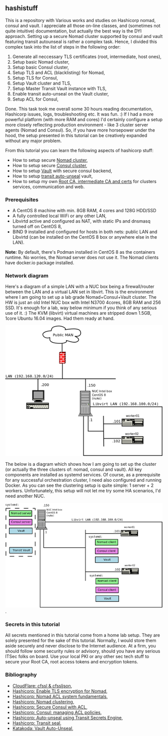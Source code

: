## hashistuff
This is a repository with Various works and studies on Hashicorp nomad, consul and vault. I appreciate all those on-line classes, and (sometimes not quite intuitive) documentation, but actually the best way is the DYI approach. Setting up a secure Nomad cluster supported by consul and vault featuring transit autounseal is rather a complex task. Hence, I divided this complex task into the list of steps in the following order:

1. Generate all neccessary TLS certificates (root, intermediate, host ones),
2. Setup basic Nomad cluster,
3. Setup basic Consul cluster,
4. Setup TLS and ACL (blacklisting) for Nomad,
5. Setup TLS for Consul,
6. Setup Vault cluster and TLS,
7. Setup Master Transit Vault instance with TLS,
8. Enable transit auto-unseal on the Vault cluster,
9. Setup ACL for Consul,

Done. This task took me overall some 30 hours reading documentation, Hashicorp issues, logs, troubleshooting etc. It was fun. :) If I had a more powerful platform (with more RAM and cores) I'd certainly configure a setup more closely reflecting production environment - like 3 cluster server agents (Nomad and Consul). So, if you have more horsepower under the hood, the setup presented in this tutorial can be creatively expanded without any major problem.

From this tutorial you can learn the following aspects of hashicorp stuff: 

* How to setup secure [Nomad cluster](nomad/README.md),
* How to setup secure [Consul cluster](consul/README.md), 
* How to setup [Vault](vault/README.md) with secure consul backend,
* How to setup [transit auto-unseal](vault/README-transit.md) vault,
* How to setup my own [Root CA, intermediate CA and certs](cfssl/README.md) for clusters services, communication and web.

### Prerequisites

* A CentOS 8 machine with min. 8GB RAM, 4 cores and 128G HDD/SSD
* A fully controlled local WiFi or any other LAN,
* Libvirtd active and configured as NAT, with static IPs and dnsmasq turned off on CentOS 8,
* BIND 9 installed and configured for hosts in both nets: public LAN and Libvirtd (can be installed on the CentOS 8 box or anywhere else in the LAN).

__Note:__ By default, there's Podman installed in CentOS 8 as the containers runtime. No worries, the Nomad server does not use it. The Nomad clients have docker.io package installed.

### Network diagram

Here's a diagram of a simple LAN with a NUC box being a firewall/router between the LAN and a virtual LAN set in libvirt. This is the environment where I am going to set up a lab grade Nomad+Consul+Vault cluster.
The HW is just an old Intel NUC box with Intel N3700 4cores, 8GB RAM and 256 SSD. It's enough for a lab, way below minimum if you think of any serious use of it. :) The KVM (libvirt) virtual machines are stripped down 1.5GB, 1core Ubuntu 16.04 images. Had them ready at hand. 

![LAN diagram](pictures/Diagram-LAN.png)

The below is a diagram which shows how I am going to set up the cluster (or actually the three clusters of: nomad, consul and vault). All key components are installed as systemd services. Of course, as a prerequisite for any successful orchestration cluster, I need also configured and running Docker. As you can see the clustering setup is quite simple: 1 server + 2 workers. Unfortunately, this setup will not let me try some HA scenarios, I'd need another NUC.

![Cluster in LAN](pictures/Diagram-cluster-LAN.png).


### Secrets in this tutorial

All secrets mentioned in this tutorial come from a home lab setup. They are solely presented for the sake of this tutorial.  Normally, I would store them aside securely and never disclose to the Internet audience. At a firm, you should follow some security rules or advisory, should you have any serious ITSec folks on board. Use your local PKI or any other sec tech stuff to secure your Root CA, root access tokens and encryption tokens.

### Bibliography

 * [CloudFlare: cfssl & cfssljson](https://github.com/cloudflare/cfssl),
 * [Hashicorp: Enable TLS encryption for Nomad](https://learn.hashicorp.com/nomad/transport-security/enable-tls),
 * [Hashicorp: Nomad ACL system fundamentals](https://learn.hashicorp.com/nomad/acls/fundamentals),
 * [Hashicorp: Nomad clustering](https://learn.hashicorp.com/nomad/getting-started/cluster),
 * [Hashicorp: Secure Consul with ACL](https://learn.hashicorp.com/consul/security-networking/production-acls),
 * [Hashicorp: Consul: managing ACL policies](https://learn.hashicorp.com/consul/security-networking/managing-acl-policies),
 * [Hashicorp: Auto-unseal using Transit Secrets Engine](https://learn.hashicorp.com/vault/operations/autounseal-transit),
 * [Hashicorp: Transit seal](https://www.vaultproject.io/docs/configuration/seal/transit/),
 * [Katakoda: Vault Auto-Unseal](https://www.katacoda.com/hashicorp/scenarios/vault-auto-unseal),
